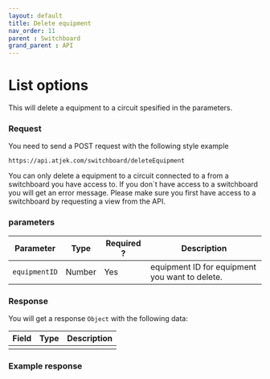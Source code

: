 ```yaml
---
layout: default
title: Delete equipment
nav_order: 11
parent : Switchboard
grand_parent : API
---
```


# List options
This will delete a equipment to a circuit spesified in the parameters. 

### Request
You need to send a POST request with the following style example 
```
https://api.atjek.com/switchboard/deleteEquipment
```

You can only delete a equipment to a circuit connected to a from a switchboard you have access to. If you don`t have access to a switchboard you will get an error message. 
Please make sure you first have access to a switchboard by requesting a view from the API.

### parameters 

| Parameter              | Type              | Required ? | Description  |
|------------------------|-------------------|------------|--------------|
| `equipmentID`          | Number            | Yes        | equipment ID for equipment you want to delete. |

### Response
You will get a response `Object` with the following data:

| Field              | Type              | Description  |
|--------------------|-------------------|--------------|
|       |       | | 

### Example response
```

```